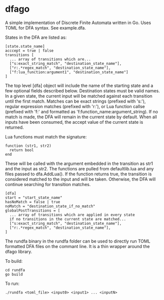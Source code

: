 dfago
=====

A simple implementation of Discrete Finite Automata written in Go. Uses TOML for DFA syntax. See example.dfa.

States in the DFA are listed as:

    [state.state_name]
    acccept = true | false
    transitions [
      ... array of transitions which are...
      ["s:exact_string_match", "destination_state_name"],
      ["r:.*regex_match", "destination_state_name"],
      ["f:lua_function:argument1", "destination_state_name"]
    ]


The top level [dfa] object will include the name of the starting state and a few optional fields described below.
Destination states must be valid names.  In a given state, the current input will be matched against
each transition until the first match.  Matches can be exact strings (prefixed with 's:'), 
regular expression matches (prefixed with 'r:'), or Lua function callse (prefixed with 'f:' and formatted as
'f:function\_name:argument\_string).  If no match is made, the DFA will remain in the 
current state by default.  When all inputs have been consumed, the accept value of the current state is 
returned.

Lua functions must match the signature:

    function (str1, str2)
      return bool
    end

These will be called with the argument embedded in the transition as str1 and the input as str2. The functions 
are pulled from defaultlib.lua and any files passed to dfa.AddLua(). If the function returns true, the 
transition is considered matched to the input and will be taken. Otherwise, the DFA will continue searching for
transition matches.

    [dfa]
    start = "start_state_name"
    hasNoMatch = false | true
    noMatch = "destination_state_if_no_match"
    globalPostTransitions = [
      ... array of transitions which are applied in every state 
      if no transitions in the current state are matched...
      ["s:exact_string_match", "destination_state_name"],
      ["r:.*regex_match", "destination_state_name"],
    ]
    
The rundfa binary in the rundfa folder can be used to directly run TOML formatted DFA files on the commant line.
It is a thin wrapper around the dfago library.

To build:

    cd rundfa
    go build
    
To run:

    ./rundfa <toml_file> <input0> <input1> ... <inputN>


    
